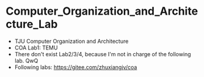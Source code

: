 # Computer_Organization_and_Architecture_Lab
- TJU Computer Organization and Architecture
- COA Lab1: TEMU
- There don't exist Lab2/3/4, because I'm not in charge of the following lab. QwQ
- Following labs: https://gitee.com/zhuxiangjv/coa
